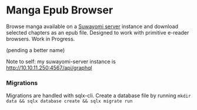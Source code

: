 # Manga Epub Browser

Browse manga available on a [Suwayomi server](https://github.com/Suwayomi/Suwayomi-Server) instance and download selected chapters as an epub file. Designed to work with primitive e-reader browsers. Work in Progress.

(pending a better name)

Note to self: my suwayomi-server instance is http://10.10.11.250:4567/api/graphql

### Migrations

Migrations are handled with sqlx-cli. Create a database file by running `mkdir data && sqlx database create && sqlx migrate run`